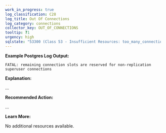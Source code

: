 ```yaml
---
work_in_progress: true
log_classification: C28
log_title: Out Of Connections
log_category: connections
collector_key: OUT_OF_CONNECTIONS
tooltip: ?1
urgency: high
sqlstate: "53300 (Class 53 - Insufficient Resources: too_many_connections)"
---
```


**Example Postgres Log Output:**

```
FATAL: remaining connection slots are reserved for non-replication superuser connections
```

**Explanation:**

...

**Recommended Action:**

...

**Learn More:**

No additional resources available.
